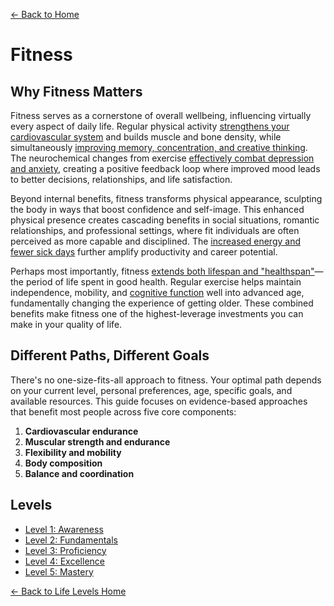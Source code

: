 [← Back to Home](../)
# Fitness
## Why Fitness Matters

Fitness serves as a cornerstone of overall wellbeing, influencing virtually every aspect of daily life. Regular physical activity [strengthens your cardiovascular system](https://www.health.harvard.edu/staying-healthy/the-secret-to-better-health-exercise) and builds muscle and bone density, while simultaneously [improving memory, concentration, and creative thinking](https://bjsm.bmj.com/content/52/3/154). The neurochemical changes from exercise [effectively combat depression and anxiety](https://jamanetwork.com/journals/jamapsychiatry/article-abstract/2720689), creating a positive feedback loop where improved mood leads to better decisions, relationships, and life satisfaction.

Beyond internal benefits, fitness transforms physical appearance, sculpting the body in ways that boost confidence and self-image. This enhanced physical presence creates cascading benefits in social situations, romantic relationships, and professional settings, where fit individuals are often perceived as more capable and disciplined. The [increased energy and fewer sick days](https://journals.lww.com/joem/Abstract/2011/10000/The_Association_Between_Work_Performance_and.3.aspx) further amplify productivity and career potential.

Perhaps most importantly, fitness [extends both lifespan and "healthspan"](https://www.thelancet.com/journals/lancet/article/PIIS0140-6736(12)61031-9/fulltext)—the period of life spent in good health. Regular exercise helps maintain independence, mobility, and [cognitive function](https://www.sciencedirect.com/science/article/abs/pii/S1087079214000811) well into advanced age, fundamentally changing the experience of getting older. These combined benefits make fitness one of the highest-leverage investments you can make in your quality of life.

## Different Paths, Different Goals

There's no one-size-fits-all approach to fitness. Your optimal path depends on your current level, personal preferences, age, specific goals, and available resources. This guide focuses on evidence-based approaches that benefit most people across five core components:

1. **Cardiovascular endurance**
2. **Muscular strength and endurance**
3. **Flexibility and mobility**
4. **Body composition**
5. **Balance and coordination**

## Levels
- [Level 1: Awareness](level-1)
- [Level 2: Fundamentals](level-2)
- [Level 3: Proficiency](level-3)
- [Level 4: Excellence](level-4)
- [Level 5: Mastery](level-5)

[← Back to Life Levels Home](../)
